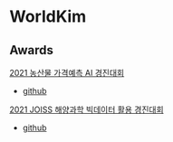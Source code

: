 # WorldKim

## Awards

[2021 농산물 가격예측 AI 경진대회](https://dacon.io/competitions/official/235801/overview/description)

* [github](https://github.com/worldpapa/joiss)


[2021 JOISS 해양과학 빅데이터 활용 경진대회](https://dacon.io/competitions/official/235793/overview/description)

* [github](https://github.com/worldpapa/joiss)

